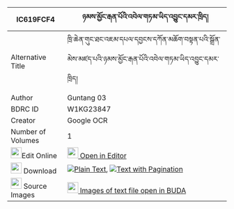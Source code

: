 |IC619FCF4|ཉམས་མྱོང་རྒན་པོའི་འབེལ་གཏམ་ཡིད་འབྱུང་དམར་ཁྲིད། 
| --- | --- 
|Alternative Title |ཁྲི་ཆེན་གུང་ཐང་འཇམ་དཔལ་དབྱངས་དཀོན་མཆོག་བསྟན་པའི་སྒྲོན་མེས་མཛད་པའི་ཉམས་མྱོང་རྒན་པོའི་འབེལ་གཏམ་ཡིད་འབྱུང་དམར་ཁྲིད།
|Author| Guntang 03
|BDRC ID | W1KG23847
|Creator | Google OCR
|Number of Volumes| 1
|<img width="25" src="https://img.icons8.com/color/25/000000/edit-property.png">Edit Online| [<img width="25" src="https://avatars.githubusercontent.com/u/45091458?s=200&v=4"> Open in Editor](http://editor.openpecha.org/IC619FCF4)
|<img width="25" src="https://img.icons8.com/fluent/48/000000/download-2.png"/>  Download | [![](https://img.icons8.com/color/20/000000/txt.png)Plain Text](https://github.com/Openpecha/IC619FCF4/releases/download/v1/nyamnyong_genpo_i_beltam_yijun_plain_IC619FCF4.zip), [![](https://img.icons8.com/color/20/000000/txt.png)Text with Pagination](https://github.com/Openpecha/IC619FCF4/releases/download/v1/nyamnyong_genpo_i_beltam_yijun_pages_IC619FCF4.zip)
|<img width="25" src="https://img.icons8.com/plasticine/100/000000/pictures-folder.png"/>  Source Images | [<img width="25" src="https://library.bdrc.io/icons/BUDA-small.svg"> Images of text file open in BUDA](https://library.bdrc.io/show/bdr:W1KG23847)